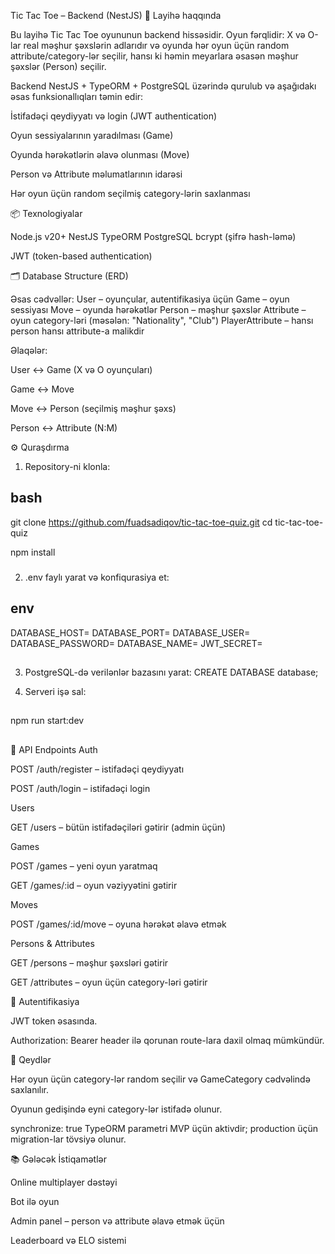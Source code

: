 Tic Tac Toe – Backend (NestJS)
🎯 Layihə haqqında

Bu layihə Tic Tac Toe oyununun backend hissəsidir. Oyun fərqlidir: X və O-lar real məşhur şəxslərin adlarıdır və oyunda hər oyun üçün random attribute/category-lər seçilir, hansı ki həmin meyarlara əsasən məşhur şəxslər (Person) seçilir.

Backend NestJS + TypeORM + PostgreSQL üzərində qurulub və aşağıdakı əsas funksionallıqları təmin edir:

İstifadəçi qeydiyyatı və login (JWT authentication)

Oyun sessiyalarının yaradılması (Game)

Oyunda hərəkətlərin əlavə olunması (Move)

Person və Attribute məlumatlarının idarəsi

Hər oyun üçün random seçilmiş category-lərin saxlanması

📦 Texnologiyalar

Node.js v20+
NestJS
TypeORM
PostgreSQL
bcrypt (şifrə hash-ləmə)

JWT (token-based authentication)

🗂 Database Structure (ERD)

Əsas cədvəllər:
User – oyunçular, autentifikasiya üçün
Game – oyun sessiyası
Move – oyunda hərəkətlər
Person – məşhur şəxslər
Attribute – oyun category-ləri (məsələn: "Nationality", "Club")
PlayerAttribute – hansı person hansı attribute-a malikdir

Əlaqələr:

User ↔ Game (X və O oyunçuları)

Game ↔ Move

Move ↔ Person (seçilmiş məşhur şəxs)

Person ↔ Attribute (N:M)

⚙️ Quraşdırma

1. Repository-ni klonla:

## bash
git clone https://github.com/fuadsadiqov/tic-tac-toe-quiz.git
cd tic-tac-toe-quiz

npm install
###

2. .env faylı yarat və konfiqurasiya et:

## env
DATABASE_HOST=
DATABASE_PORT=
DATABASE_USER=
DATABASE_PASSWORD=
DATABASE_NAME=
JWT_SECRET=
##

3. PostgreSQL-də verilənlər bazasını yarat:
CREATE DATABASE database;

4. Serveri işə sal:
##
npm run start:dev
##

🚀 API Endpoints
Auth

POST /auth/register – istifadəçi qeydiyyatı

POST /auth/login – istifadəçi login

Users

GET /users – bütün istifadəçiləri gətirir (admin üçün)

Games

POST /games – yeni oyun yaratmaq

GET /games/:id – oyun vəziyyətini gətirir

Moves

POST /games/:id/move – oyuna hərəkət əlavə etmək

Persons & Attributes

GET /persons – məşhur şəxsləri gətirir

GET /attributes – oyun üçün category-ləri gətirir

🔐 Autentifikasiya

JWT token əsasında.

Authorization: Bearer <token> header ilə qorunan route-lara daxil olmaq mümkündür.

📝 Qeydlər

Hər oyun üçün category-lər random seçilir və GameCategory cədvəlində saxlanılır.

Oyunun gedişində eyni category-lər istifadə olunur.

synchronize: true TypeORM parametri MVP üçün aktivdir; production üçün migration-lar tövsiyə olunur.

📚 Gələcək İstiqamətlər

Online multiplayer dəstəyi

Bot ilə oyun

Admin panel – person və attribute əlavə etmək üçün

Leaderboard və ELO sistemi